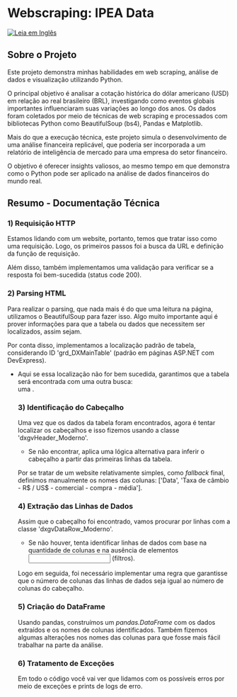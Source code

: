 # Webscraping: IPEA Data

[![Leia em Inglês](https://img.shields.io/badge/Ler%20em-Inglês-blue)](README_eng.md)

## Sobre o Projeto

Este projeto demonstra minhas habilidades em web scraping, análise de dados e visualização utilizando Python.

O principal objetivo é analisar a cotação histórica do dólar americano (USD) em relação ao real brasileiro (BRL), investigando como eventos globais importantes influenciaram suas variações ao longo dos anos. Os dados foram coletados por meio de técnicas de web scraping e processados com bibliotecas Python como BeautifulSoup (bs4), Pandas e Matplotlib.

Mais do que a execução técnica, este projeto simula o desenvolvimento de uma análise financeira replicável, que poderia ser incorporada a um relatório de inteligência de mercado para uma empresa do setor financeiro.

O objetivo é oferecer insights valiosos, ao mesmo tempo em que demonstra como o Python pode ser aplicado na análise de dados financeiros do mundo real.


## Resumo - Documentação Técnica

### 1) Requisição HTTP

Estamos lidando com um website, portanto, temos que tratar isso como uma requisição. Logo, os primeiros passos foi a busca da URL e definição da função de requisição.

Além disso, também implementamos uma validação para verificar se a resposta foi bem-sucedida (status code 200).

### 2) Parsing HTML

Para realizar o parsing, que nada mais é do que uma leitura na página, utilizamos o BeautifulSoup para fazer isso. Algo muito importante aqui é prover informações para que a tabela ou dados que necessitem ser localizados, assim sejam. 

Por conta disso, implementamos a localização padrão de tabela, considerando ID 'grd_DXMainTable' (padrão em páginas ASP.NET com DevExpress).
  * Aqui se essa localização não for bem sucedida, garantimos que a tabela será encontrada com uma outra busca:  <div id="divGrid"> uma <table class="dxgvTable_Moderno"> .

### 3) Identificação do Cabeçalho

Uma vez que os dados da tabela foram encontrados, agora é tentar localizar os cabeçalhos e isso fizemos usando a classe 'dxgvHeader_Moderno'.
  * Se não encontrar, aplica uma lógica alternativa para inferir o cabeçalho a partir das primeiras linhas da tabela.

Por se tratar de um website relativamente simples, como _fallback_ final, definimos manualmente os nomes das colunas: ['Data', 'Taxa de câmbio - R$ / US$ - comercial - compra - média'].

### 4) Extração das Linhas de Dados

Assim que o cabeçalho foi encontrado, vamos procurar por linhas com a classe 'dxgvDataRow_Moderno'.
  * Se não houver, tenta identificar linhas de dados com base na quantidade de colunas e na ausência de elementos <input> (filtros).

Logo em seguida, foi necessário implementar uma regra que garantisse que o número de colunas das linhas de dados seja igual ao número de colunas do cabeçalho.

### 5) Criação do DataFrame

Usando pandas, construímos um _pandas.DataFrame_ com os dados extraídos e os nomes de colunas identificados. Também fizemos algumas alterações nos nomes das colunas para que fosse mais fácil trabalhar na parte da análise.

### 6) Tratamento de Exceções

Em todo o código você vai ver que lidamos com os possíveis erros por meio de exceções e prints de logs de erro.
